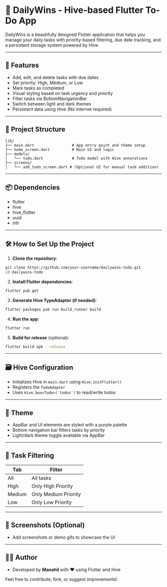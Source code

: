 # 📝 DailyWins - Hive-based Flutter To-Do App

DailyWins is a beautifully designed Flutter application that helps you manage your daily tasks with priority-based filtering, due date tracking, and a persistent storage system powered by Hive.

---

## 🚀 Features

* Add, edit, and delete tasks with due dates
* Set priority: High, Medium, or Low
* Mark tasks as completed
* Visual styling based on task urgency and priority
* Filter tasks via BottomNavigationBar
* Switch between light and dark themes
* Persistent data using Hive (No internet required)

---

## 📁 Project Structure

```
lib/
├── main.dart                 # App entry point and theme setup
├── home_screen.dart          # Main UI and logic
├── models/
│   └── todo.dart             # Todo model with Hive annotations
├── screens/
│   └── add_todo_screen.dart # (Optional UI for manual task addition)
```

---

## 📦 Dependencies

* flutter
* hive
* hive\_flutter
* uuid
* intl

---

## 🛠️ How to Set Up the Project

1. **Clone the repository**:

```bash
git clone https://github.com/your-username/dailywins-todo.git
cd dailywins-todo
```

2. **Install Flutter dependencies**:

```bash
flutter pub get
```

3. **Generate Hive TypeAdapter (if needed)**:

```bash
flutter packages pub run build_runner build
```

4. **Run the app**:

```bash
flutter run
```

5. **Build for release** (optional):

```bash
flutter build apk --release
```

---

## 🗃️ Hive Configuration

* Initializes Hive in `main.dart` using `Hive.initFlutter()`
* Registers the `TodoAdapter`
* Uses `Hive.box<Todo>('todos')` to read/write todos

---

## 🎨 Theme

* AppBar and UI elements are styled with a purple palette
* Bottom navigation bar filters tasks by priority
* Light/dark theme toggle available via AppBar

---

## 📌 Task Filtering

| Tab    | Filter               |
| ------ | -------------------- |
| All    | All tasks            |
| High   | Only High Priority   |
| Medium | Only Medium Priority |
| Low    | Only Low Priority    |

---

## 📸 Screenshots (Optional)

* Add screenshots or demo gifs to showcase the UI

---

## 🧑‍💻 Author

* Developed by **Manahil** with ❤️ using Flutter and Hive

Feel free to contribute, fork, or suggest improvements!
